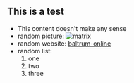 ## This is a test

* This content doesn't make any sense
* random picture:
![matrix](https://github.com/PsychOpilio/nf_EDA_project/blob/master/matrix.jpg)
* random website: 
[baltrum-online](https://www.baltrum-online.de/)
* random list:
  1. one
  2. two
  3. three
